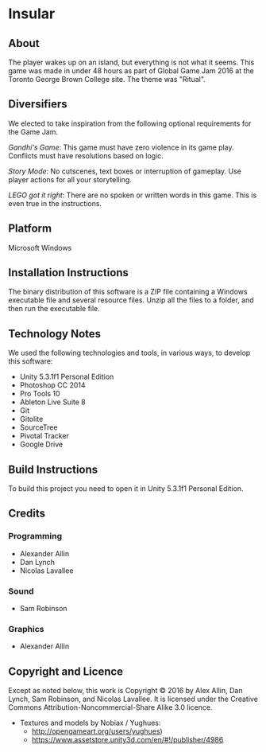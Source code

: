 Insular
======================================

About
--------------------------------------

The player wakes up on an island, but everything is not what it seems. This game was made in under 48 hours as part of Global Game Jam 2016 at the Toronto George Brown College site. The theme was "Ritual".


Diversifiers
--------------------------------------

We elected to take inspiration from the following optional requirements for the Game Jam.

*Gandhi's Game*: This game must have zero violence in its game play. Conflicts must have resolutions based on logic.

*Story Mode*: No cutscenes, text boxes or interruption of gameplay. Use player actions for all your storytelling.

*LEGO got it right*: There are no spoken or written words in this game. This is even true in the instructions.


Platform
--------------------------------------

Microsoft Windows


Installation Instructions
--------------------------------------

The binary distribution of this software is a ZIP file containing a Windows executable file and several resource files. Unzip all the files to a folder, and then run the executable file.


Technology Notes
--------------------------------------

We used the following technologies and tools, in various ways, to develop this software:

- Unity 5.3.1f1 Personal Edition
- Photoshop CC 2014
- Pro Tools 10
- Ableton Live Suite 8
- Git
- Gitolite
- SourceTree
- Pivotal Tracker
- Google Drive


Build Instructions
--------------------------------------

To build this project you need to open it in Unity 5.3.1f1 Personal Edition.

Credits
--------------------------------------

### Programming
- Alexander Allin
- Dan Lynch
- Nicolas Lavallee

### Sound
- Sam Robinson

### Graphics
- Alexander Allin


Copyright and Licence
--------------------------------------

Except as noted below, this work is Copyright © 2016 by Alex Allin, Dan Lynch, Sam Robinson, and Nicolas Lavallee. It is licensed under the Creative Commons Attribution-Noncommercial-Share Alike 3.0 licence.

- Textures and models by Nobiax / Yughues:
    - http://opengameart.org/users/yughues)
    - https://www.assetstore.unity3d.com/en/#!/publisher/4986

